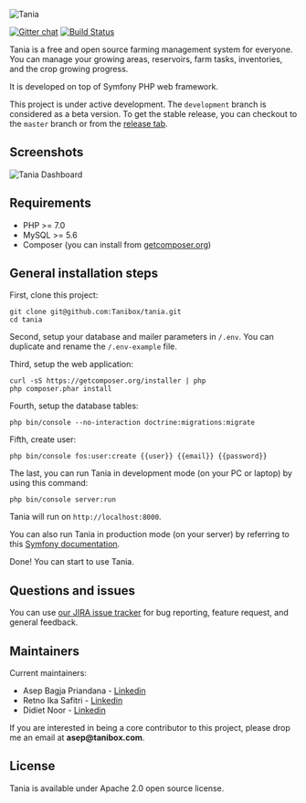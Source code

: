 ![Tania](readme-assets/project-logo.png "Tania Logo")

[![Gitter chat](https://badges.gitter.im/gitterHQ/gitter.png)](https://gitter.im/taniafarm/Lobby)
[![Build Status](https://travis-ci.org/Tanibox/tania.svg?branch=development)](https://travis-ci.org/Tanibox/tania)

Tania is a free and open source farming management system for everyone. You can manage your growing areas, reservoirs, farm tasks, inventories, and the crop growing progress.

It is developed on top of Symfony PHP web framework.

This project is under active development. The `development` branch is considered as a beta version. To get the stable release, you can checkout to the `master` branch or from the [release tab](https://github.com/Tanibox/tania/releases).

## Screenshots

![Tania Dashboard](https://s3-ap-southeast-1.amazonaws.com/asepco/iot-dashboard.PNG "Tania Dashboard")

## Requirements

- PHP >= 7.0
- MySQL >= 5.6
- Composer (you can install from [getcomposer.org](http://getcomposer.org))

## General installation steps

First, clone this project:

```
git clone git@github.com:Tanibox/tania.git
cd tania
```

Second, setup your database and mailer parameters in `/.env`. You can duplicate and rename the `/.env-example` file.

Third, setup the web application:

```
curl -sS https://getcomposer.org/installer | php
php composer.phar install
```

Fourth, setup the database tables:

```
php bin/console --no-interaction doctrine:migrations:migrate
```

Fifth, create user:

```
php bin/console fos:user:create {{user}} {{email}} {{password}}
```

The last, you can run Tania in development mode (on your PC or laptop) by using this command:

```
php bin/console server:run
``` 

Tania will run on `http://localhost:8000`.

You can also run Tania in production mode (on your server) by referring to this [Symfony documentation](http://symfony.com/doc/current/setup/web_server_configuration.html).

Done! You can start to use Tania.

## Questions and issues

You can use [our JIRA issue tracker](https://gettania.atlassian.net) for bug reporting, feature request, and general feedback.

## Maintainers

Current maintainers:

- Asep Bagja Priandana - [Linkedin](https://www.linkedin.com/in/asepbagja/)
- Retno Ika Safitri - [Linkedin](https://www.linkedin.com/in/retnoika/)
- Didiet Noor - [Linkedin](https://www.linkedin.com/in/didiet/)

If you are interested in being a core contributor to this project, please drop me an email at __asep@tanibox.com__.

## License

Tania is available under Apache 2.0 open source license.

